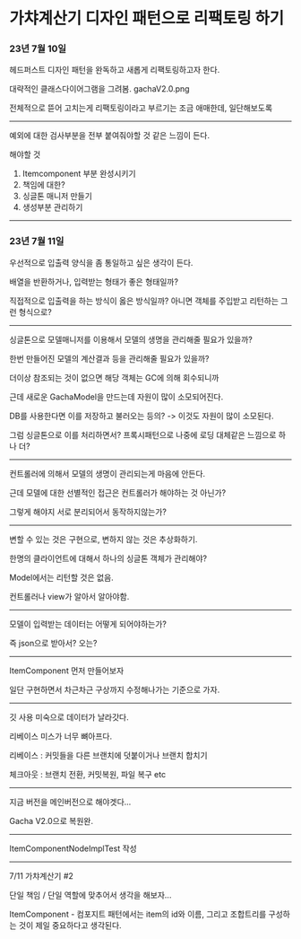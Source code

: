 # 가챠계산기 디자인 패턴으로 리팩토링 하기

### 23년 7월 10일
헤드퍼스트 디자인 패턴을 완독하고 새롭게 리팩토링하고자 한다.

대략적인 클래스다이어그램을 그려봄.
gachaV2.0.png

전체적으로 뜯어 고치는게 리팩토링이라고 부르기는 조금 애매한데, 일단해보도록

---

예외에 대한 검사부분을 전부 붙여줘야할 것 같은 느낌이 든다.

해야할 것

1. Itemcomponent 부분 완성시키기
2. 책임에 대한? 
3. 싱글톤 매니저 만들기
4. 생성부분 관리하기


---

### 23년 7월 11일

우선적으로 입출력 양식을 좀 통일하고 싶은 생각이 든다.

배열을 반환하거나, 입력받는 형태가 좋은 형태일까?

직접적으로 입출력을 하는 방식이 옳은 방식일까? 아니면 객체를 주입받고 리턴하는 그런 형식으로?

---
싱글톤으로 모델매니저를 이용해서 모델의 생명을 관리해줄 필요가 있을까?

한번 만들어진 모델의 계산결과 등을 관리해줄 필요가 있을까?

더이상 참조되는 것이 없으면 해당 객체는 GC에 의해 회수되니까

근데 새로운 GachaModel을 만드는데 자원이 많이 소모되어진다.

DB를 사용한다면 이를 저장하고 불러오는 등의? -> 이것도 자원이 많이 소모된다.

그럼 싱글톤으로 이를 처리하면서? 프록시패턴으로 나중에 로딩 대체같은 느낌으로 하나 더?

---

컨트롤러에 의해서 모델의 생명이 관리되는게 마음에 안든다.

근데 모델에 대한 선별적인 접근은 컨트롤러가 해야하는 것 아닌가?

그렇게 해야지 서로 분리되어서 동작하지않는가?

---

변할 수 있는 것은 구현으로, 변하지 않는 것은 추상화하기.

한명의 클라이언트에 대해서 하나의 싱글톤 객체가 관리해야?

Model에서는 리턴할 것은 없음.

컨트롤러나 view가 알아서 알아야함.

---

모델이 입력받는 데이터는 어떻게 되어야하는가?

즉 json으로 받아서? 오는? 

---

ItemComponent 먼저 만들어보자

일단 구현하면서 차근차근 구상까지 수정해나가는 기준으로 가자.

---

깃 사용 미숙으로 데이터가 날라갓다.

리베이스 미스가 너무 뼈아프다.

리베이스 : 커밋들을 다른 브랜치에 덧붙이거나 브랜치 합치기

체크아웃 : 브랜치 전환, 커밋복원, 파일 복구 etc

---

지금 버전을 메인버전으로 해야겟다...

Gacha V2.0으로 복원완.

---

ItemComponentNodeImplTest 작성

---

7/11 가챠계산기 #2

단일 책임 / 단일 역할에 맞추어서 생각을 해보자...

ItemComponent - 컴포지트 패턴에서는 item의 id와 이름, 그리고 조합트리를 구성하는 것이 제일 중요하다고 생각된다.

